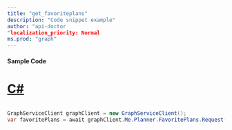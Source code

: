 ```yaml
---
title: "get_favoriteplans"
description: "Code snippet example" 
author: "api-doctor
"localization_priority: Normal
ms.prod: "graph"
--- 
```

#### Sample Code
# [C#](#tab/Csharp)

```C#

GraphServiceClient graphClient = new GraphServiceClient();
var favoritePlans = await graphClient.Me.Planner.FavoritePlans.Request().GetAsync();

```